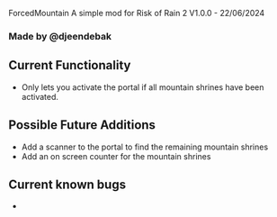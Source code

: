 ForcedMountain
A simple mod for Risk of Rain 2
V1.0.0 - 22/06/2024

### Made by @djeendebak

## Current Functionality
- Only lets you activate the portal if all mountain shrines have been activated.

## Possible Future Additions
- Add a scanner to the portal to find the remaining mountain shrines
- Add an on screen counter for the mountain shrines

## Current known bugs
-